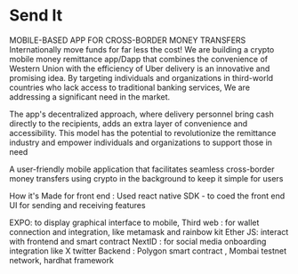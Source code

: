 # Send It
MOBILE-BASED APP FOR CROSS-BORDER MONEY TRANSFERS
Internationally move funds for far less the cost!
We are building a crypto mobile money remittance app/Dapp that combines the convenience of Western Union with the efficiency of Uber delivery is an innovative and promising idea. By targeting individuals and organizations in third-world countries who lack access to traditional banking services, We are addressing a significant need in the market.

The app's decentralized approach, where delivery personnel bring cash directly to the recipients, adds an extra layer of convenience and accessibility. This model has the potential to revolutionize the remittance industry and empower individuals and organizations to support those in need

A user-friendly mobile application that facilitates seamless cross-border money transfers using crypto in the background to keep it simple for users

How it's Made
for front end : Used react native SDK - to coed the front end UI for sending and receiving features

EXPO: to display graphical interface to mobile,
Third web : for wallet connection and integration, like metamask and rainbow kit
Ether JS: interact with frontend and smart contract
NextID : for social media onboarding integration like X twitter
Backend : Polygon smart contract , Mombai testnet network, hardhat framework